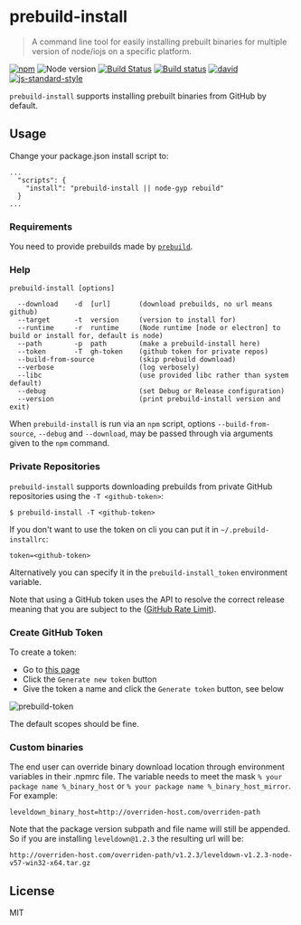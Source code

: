 # prebuild-install

> A command line tool for easily installing prebuilt binaries for multiple version of node/iojs on a specific platform.

[![npm](https://img.shields.io/npm/v/prebuild-install.svg)](https://www.npmjs.com/package/prebuild-install)
![Node version](https://img.shields.io/node/v/prebuild-install.svg)
[![Build Status](https://travis-ci.org/prebuild/prebuild-install.svg?branch=master)](https://travis-ci.org/prebuild/prebuild-install)
[![Build status](https://ci.appveyor.com/api/projects/status/6v6hxxwgjrr99pc8/branch/master?svg=true)](https://ci.appveyor.com/project/mathiask88/prebuild-install)
[![david](https://david-dm.org/prebuild/prebuild-install.svg)](https://david-dm.org/prebuild/prebuild-install)
[![js-standard-style](https://img.shields.io/badge/code%20style-standard-brightgreen.svg)](http://standardjs.com/)

`prebuild-install` supports installing prebuilt binaries from GitHub by default.

## Usage

Change your package.json install script to:
```
...
  "scripts": {
    "install": "prebuild-install || node-gyp rebuild"
  }
...
```

### Requirements

You need to provide prebuilds made by [`prebuild`](https://github.com/prebuild/prebuild).

### Help
```
prebuild-install [options]

  --download    -d  [url]       (download prebuilds, no url means github)
  --target      -t  version     (version to install for)
  --runtime     -r  runtime     (Node runtime [node or electron] to build or install for, default is node)
  --path        -p  path        (make a prebuild-install here)
  --token       -T  gh-token    (github token for private repos)
  --build-from-source           (skip prebuild download)
  --verbose                     (log verbosely)
  --libc                        (use provided libc rather than system default)
  --debug                       (set Debug or Release configuration)
  --version                     (print prebuild-install version and exit)
 ```

When `prebuild-install` is run via an `npm` script, options
`--build-from-source`, `--debug` and `--download`, may be passed through via
arguments given to the `npm` command.

### Private Repositories

`prebuild-install` supports downloading prebuilds from private GitHub repositories using the `-T <github-token>`:

```
$ prebuild-install -T <github-token>
```

If you don't want to use the token on cli you can put it in `~/.prebuild-installrc`:

```
token=<github-token>
```

Alternatively you can specify it in the `prebuild-install_token` environment variable.

Note that using a GitHub token uses the API to resolve the correct release meaning that you are subject to the ([GitHub Rate Limit](https://developer.github.com/v3/rate_limit/)).

### Create GitHub Token

To create a token:

* Go to [this page](https://github.com/settings/tokens)
* Click the `Generate new token` button
* Give the token a name and click the `Generate token` button, see below

![prebuild-token](https://cloud.githubusercontent.com/assets/13285808/20844584/d0b85268-b8c0-11e6-8b08-2b19522165a9.png)

The default scopes should be fine.

### Custom binaries
The end user can override binary download location through environment variables in their .npmrc file.
The variable needs to meet the mask `% your package name %_binary_host` or `% your package name %_binary_host_mirror`. For example:
```
leveldown_binary_host=http://overriden-host.com/overriden-path
```
Note that the package version subpath and file name will still be appended.
So if you are installing `leveldown@1.2.3` the resulting url will be:
```
http://overriden-host.com/overriden-path/v1.2.3/leveldown-v1.2.3-node-v57-win32-x64.tar.gz
```

## License

MIT
